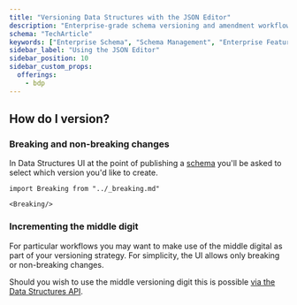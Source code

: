 ```yaml
---
title: "Versioning Data Structures with the JSON Editor"
description: "Enterprise-grade schema versioning and amendment workflows for large-scale behavioral data governance and compliance."
schema: "TechArticle"
keywords: ["Enterprise Schema", "Schema Management", "Enterprise Features", "Advanced Schema", "Business Schema", "Schema Governance"]
sidebar_label: "Using the JSON Editor"
sidebar_position: 10
sidebar_custom_props:
  offerings:
    - bdp
---
```


## How do I version?

### Breaking and non-breaking changes

In Data Structures UI at the point of publishing a [schema](/docs/fundamentals/schemas/index.md) you'll be asked to select which version you'd like to create.

```mdx-code-block
import Breaking from "../_breaking.md"

<Breaking/>
```

### Incrementing the middle digit

For particular workflows you may want to make use of the middle digital as part of your versioning strategy. For simplicity, the UI allows only breaking or non-breaking changes.

Should you wish to use the middle versioning digit this is possible [via the Data Structures API](/docs/data-product-studio/data-structures/manage/api/index.md).
